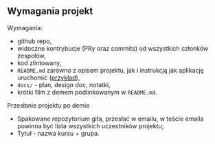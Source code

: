## Wymagania projekt

Wymagania:

- github repo,
- widoczne kontrybucje (PRy oraz commits) od wszystkich członków zespołów,
- kod zlintowany,
- `README.md` zarówno z opisem projektu, jak i instrukcją jak aplikację uruchomić ([przykład](https://github.com/wojciech11/se_hello_printer_app)),
- `docs/` - plan, design doc, notatki,
- krótki film z demem podlinkowanym w `README.md`.

Przesłanie projektu po demie

- Spakowane repozytorium gita, przesłać w emailu, w teście emaila powinna być lista wszystkich uczestników projektu;
- Tytuł - nazwa kursu + grupa.
